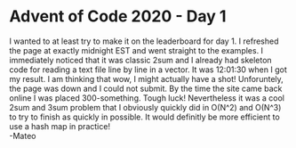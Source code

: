 # Advent of Code 2020 - Day 1

I wanted to at least try to make it on the leaderboard for day 1. I refreshed the page at exactly midnight EST and went straight to the examples. I immediately noticed that it was classic 2sum and I already had skeleton code for reading a text file line by line in a vector. It was 12:01:30 when I got my result. I am thinking that wow, I might actually have a shot! Unforuntely, the page was down and I could not submit. By the time the site came back online I was placed 300-something. Tough luck! Nevertheless it was a cool 2sum and 3sum problem that I obviously quickly did in O(N^2) and O(N^3) to try to finish as quickly in possible. It would definitly be more efficient to use a hash map in practice!  
  -Mateo  